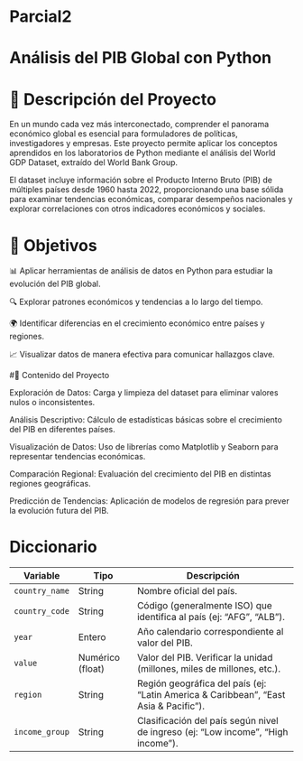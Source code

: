# Parcial2

# Análisis del PIB Global con Python

# 📌 Descripción del Proyecto

En un mundo cada vez más interconectado, comprender el panorama económico global es esencial para formuladores de políticas, investigadores y empresas. Este proyecto permite aplicar los conceptos aprendidos en los laboratorios de Python mediante el análisis del World GDP Dataset, extraído del World Bank Group.

El dataset incluye información sobre el Producto Interno Bruto (PIB) de múltiples países desde 1960 hasta 2022, proporcionando una base sólida para examinar tendencias económicas, comparar desempeños nacionales y explorar correlaciones con otros indicadores económicos y sociales.

# 🎯 Objetivos

📊 Aplicar herramientas de análisis de datos en Python para estudiar la evolución del PIB global.

🔍 Explorar patrones económicos y tendencias a lo largo del tiempo.

🌍 Identificar diferencias en el crecimiento económico entre países y regiones.

📈 Visualizar datos de manera efectiva para comunicar hallazgos clave.

#📂 Contenido del Proyecto

Exploración de Datos: Carga y limpieza del dataset para eliminar valores nulos o inconsistentes.

Análisis Descriptivo: Cálculo de estadísticas básicas sobre el crecimiento del PIB en diferentes países.

Visualización de Datos: Uso de librerías como Matplotlib y Seaborn para representar tendencias económicas.

Comparación Regional: Evaluación del crecimiento del PIB en distintas regiones geográficas.

Predicción de Tendencias: Aplicación de modelos de regresión para prever la evolución futura del PIB.


# Diccionario
| **Variable**      | **Tipo**             | **Descripción**                                                                                 |
|-------------------|----------------------|-------------------------------------------------------------------------------------------------|
| `country_name`    | String              | Nombre oficial del país.                                                                        |
| `country_code`    | String              | Código (generalmente ISO) que identifica al país (ej: “AFG”, “ALB”).                             |
| `year`            | Entero              | Año calendario correspondiente al valor del PIB.                                                |
| `value`           | Numérico (float)    | Valor del PIB. Verificar la unidad (millones, miles de millones, etc.).                         |
| `region`          | String              | Región geográfica del país (ej: “Latin America & Caribbean”, “East Asia & Pacific”).             |
| `income_group`    | String              | Clasificación del país según nivel de ingreso (ej: “Low income”, “High income”).                |
